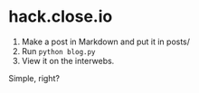 hack.close.io
=============

1) Make a post in Markdown and put it in posts/
2) Run `python blog.py`
3) View it on the interwebs.


Simple, right?

